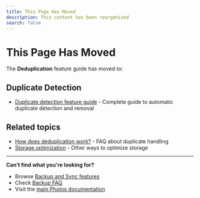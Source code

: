 ```yaml
---
title: This Page Has Moved
description: This content has been reorganized
search: false
---
```


# This Page Has Moved

The **Deduplication** feature guide has moved to:

## Duplicate Detection

- [Duplicate detection feature guide](/photos/features/backup-and-sync/duplicate-detection) - Complete guide to automatic duplicate detection and removal

## Related topics

- [How does deduplication work?](/photos/faq/backup-and-sync#deduplication) - FAQ about duplicate handling
- [Storage optimization](/photos/features/albums-and-organization/storage-optimization) - Other ways to optimize storage

---

**Can't find what you're looking for?**

- Browse [Backup and Sync features](/photos/features/backup-and-sync/)
- Check [Backup FAQ](/photos/faq/backup-and-sync)
- Visit the [main Photos documentation](/photos/)
